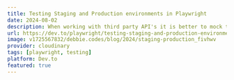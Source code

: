 ```yaml
---
title: Testing Staging and Production environments in Playwright
date: 2024-08-02
description: When working with third party API's it is better to mock the API call rather than hit the API especially when they are API's that you do not control. Mocking the API allows you to finish developing your component or app and write the tests and then when the API is ready you can just swap out the mock for the real API call.
url: https://dev.to/playwright/testing-staging-and-production-environments-in-playwright-3p8b
image: v1725567832/debbie.codes/blog/2024/staging-production_fivhwv
provider: cloudinary
tags: [playwright, testing]
platform: Dev.to
featured: true
---
```

